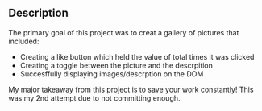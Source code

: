 ## Description

The primary goal of this project was to creat a gallery of pictures that included:

- Creating a like button which held the value of total times it was clicked
- Creating a toggle between the picture and the descrpition
- Succesffully displaying images/descrption on the DOM

My major takeaway from this project is to save your work constantly! This was my 2nd attempt due to not committing enough.